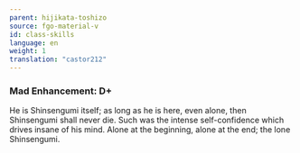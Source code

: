 ```yaml
---
parent: hijikata-toshizo
source: fgo-material-v
id: class-skills
language: en
weight: 1
translation: "castor212"
---
```


### Mad Enhancement: D+

He is Shinsengumi itself; as long as he is here, even alone, then Shinsengumi shall never die. Such was the intense self-confidence which drives insane of his mind.
Alone at the beginning, alone at the end; the lone Shinsengumi.
